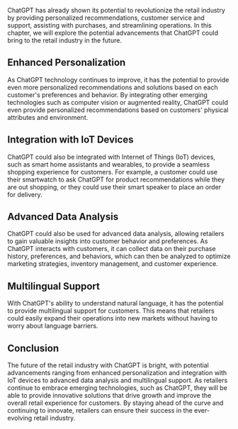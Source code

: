 
ChatGPT has already shown its potential to revolutionize the retail industry by providing personalized recommendations, customer service and support, assisting with purchases, and streamlining operations. In this chapter, we will explore the potential advancements that ChatGPT could bring to the retail industry in the future.

Enhanced Personalization
------------------------

As ChatGPT technology continues to improve, it has the potential to provide even more personalized recommendations and solutions based on each customer's preferences and behavior. By integrating other emerging technologies such as computer vision or augmented reality, ChatGPT could even provide personalized recommendations based on customers' physical attributes and environment.

Integration with IoT Devices
----------------------------

ChatGPT could also be integrated with Internet of Things (IoT) devices, such as smart home assistants and wearables, to provide a seamless shopping experience for customers. For example, a customer could use their smartwatch to ask ChatGPT for product recommendations while they are out shopping, or they could use their smart speaker to place an order for delivery.

Advanced Data Analysis
----------------------

ChatGPT could also be used for advanced data analysis, allowing retailers to gain valuable insights into customer behavior and preferences. As ChatGPT interacts with customers, it can collect data on their purchase history, preferences, and behaviors, which can then be analyzed to optimize marketing strategies, inventory management, and customer experience.

Multilingual Support
--------------------

With ChatGPT's ability to understand natural language, it has the potential to provide multilingual support for customers. This means that retailers could easily expand their operations into new markets without having to worry about language barriers.

Conclusion
----------

The future of the retail industry with ChatGPT is bright, with potential advancements ranging from enhanced personalization and integration with IoT devices to advanced data analysis and multilingual support. As retailers continue to embrace emerging technologies, such as ChatGPT, they will be able to provide innovative solutions that drive growth and improve the overall retail experience for customers. By staying ahead of the curve and continuing to innovate, retailers can ensure their success in the ever-evolving retail industry.

